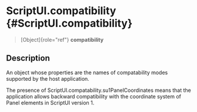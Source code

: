 ScriptUI.compatibility {#ScriptUI.compatibility}
======================

> [Object]{role="ref"} **compatibility**

Description
-----------

An object whose properties are the names of compatability modes
supported by the host application.

The presence of ScriptUI.compatability.su1PanelCoordinates means that
the application allows backward compatibility with the coordinate system
of Panel elements in ScriptUI version 1.
